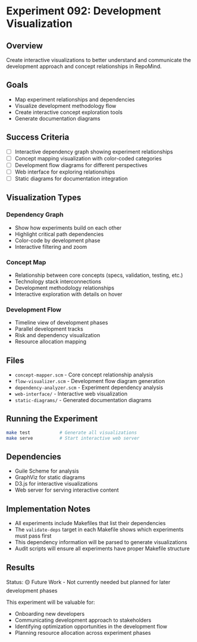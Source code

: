 # Experiment 092: Development Visualization

## Overview
Create interactive visualizations to better understand and communicate the development approach and concept relationships in RepoMind.

## Goals
- Map experiment relationships and dependencies
- Visualize development methodology flow
- Create interactive concept exploration tools
- Generate documentation diagrams

## Success Criteria
- [ ] Interactive dependency graph showing experiment relationships
- [ ] Concept mapping visualization with color-coded categories
- [ ] Development flow diagrams for different perspectives
- [ ] Web interface for exploring relationships
- [ ] Static diagrams for documentation integration

## Visualization Types

### Dependency Graph
- Show how experiments build on each other
- Highlight critical path dependencies
- Color-code by development phase
- Interactive filtering and zoom

### Concept Map
- Relationship between core concepts (specs, validation, testing, etc.)
- Technology stack interconnections
- Development methodology relationships
- Interactive exploration with details on hover

### Development Flow
- Timeline view of development phases
- Parallel development tracks
- Risk and dependency visualization
- Resource allocation mapping

## Files
- `concept-mapper.scm` - Core concept relationship analysis
- `flow-visualizer.scm` - Development flow diagram generation
- `dependency-analyzer.scm` - Experiment dependency analysis
- `web-interface/` - Interactive web visualization
- `static-diagrams/` - Generated documentation diagrams

## Running the Experiment
```bash
make test           # Generate all visualizations
make serve          # Start interactive web server
```

## Dependencies
- Guile Scheme for analysis
- GraphViz for static diagrams
- D3.js for interactive visualizations
- Web server for serving interactive content

## Implementation Notes
- All experiments include Makefiles that list their dependencies
- The `validate-deps` target in each Makefile shows which experiments must pass first
- This dependency information will be parsed to generate visualizations
- Audit scripts will ensure all experiments have proper Makefile structure

## Results
Status: 🟡 Future Work - Not currently needed but planned for later development phases

This experiment will be valuable for:
- Onboarding new developers
- Communicating development approach to stakeholders
- Identifying optimization opportunities in the development flow
- Planning resource allocation across experiment phases